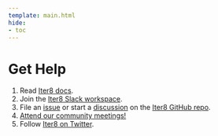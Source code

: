 ```yaml
---
template: main.html
hide:
- toc
---
```


# Get Help

1. Read [Iter8 docs](https://iter8.tools).
2. Join the [Iter8 Slack workspace](https://join.slack.com/t/iter8-tools/shared_invite/zt-awl2se8i-L0pZCpuHntpPejxzLicbmw).
3. File an [issue](https://github.com/iter8-tools/iter8/issues) or start a [discussion](https://github.com/iter8-tools/iter8/discussions) on the [Iter8 GitHub repo](https://github.com/iter8-tools/iter8).
4. [Attend our community meetings!](../community/communityasdf.md#community-meetings)
5. Follow [Iter8 on Twitter](https://twitter.com/Iter8Tools).